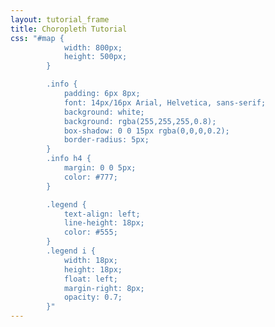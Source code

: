 ```yaml
---
layout: tutorial_frame
title: Choropleth Tutorial
css: "#map {
			width: 800px;
			height: 500px;
		}

		.info {
			padding: 6px 8px;
			font: 14px/16px Arial, Helvetica, sans-serif;
			background: white;
			background: rgba(255,255,255,0.8);
			box-shadow: 0 0 15px rgba(0,0,0,0.2);
			border-radius: 5px;
		}
		.info h4 {
			margin: 0 0 5px;
			color: #777;
		}

		.legend {
			text-align: left;
			line-height: 18px;
			color: #555;
		}
		.legend i {
			width: 18px;
			height: 18px;
			float: left;
			margin-right: 8px;
			opacity: 0.7;
		}"
---
```


<script type="text/javascript" src="us-states.js"></script>
<script type="text/javascript">

	var map = L.map('map').setView([37.8, -96], 4);

	var tiles = L.tileLayer('https://tile.openstreetmap.org/{z}/{x}/{y}.png', {
		maxZoom: 19,
		attribution: '&copy; <a href="http://www.openstreetmap.org/copyright">OpenStreetMap</a>'
	}).addTo(map);

	// control that shows state info on hover
	var info = L.control();

	info.onAdd = function (map) {
		this._div = L.DomUtil.create('div', 'info');
		this.update();
		return this._div;
	};

	info.update = function (props) {
		this._div.innerHTML = '<h4>US Population Density</h4>' +  (props ?
			'<b>' + props.name + '</b><br />' + props.density + ' people / mi<sup>2</sup>' : 'Hover over a state');
	};

	info.addTo(map);


	// get color depending on population density value
	function getColor(d) {
		return d > 1000 ? '#800026' :
			d > 500  ? '#BD0026' :
			d > 200  ? '#E31A1C' :
			d > 100  ? '#FC4E2A' :
			d > 50   ? '#FD8D3C' :
			d > 20   ? '#FEB24C' :
			d > 10   ? '#FED976' : '#FFEDA0';
	}

	function style(feature) {
		return {
			weight: 2,
			opacity: 1,
			color: 'white',
			dashArray: '3',
			fillOpacity: 0.7,
			fillColor: getColor(feature.properties.density)
		};
	}

	function highlightFeature(e) {
		var layer = e.target;

		layer.setStyle({
			weight: 5,
			color: '#666',
			dashArray: '',
			fillOpacity: 0.7
		});

		if (!L.Browser.ie && !L.Browser.opera && !L.Browser.edge) {
			layer.bringToFront();
		}

		info.update(layer.feature.properties);
	}

	var geojson;

	function resetHighlight(e) {
		geojson.resetStyle(e.target);
		info.update();
	}

	function zoomToFeature(e) {
		map.fitBounds(e.target.getBounds());
	}

	function onEachFeature(feature, layer) {
		layer.on({
			mouseover: highlightFeature,
			mouseout: resetHighlight,
			click: zoomToFeature
		});
	}

	/* global statesData */
	geojson = L.geoJson(statesData, {
		style: style,
		onEachFeature: onEachFeature
	}).addTo(map);

	map.attributionControl.addAttribution('Population data &copy; <a href="http://census.gov/">US Census Bureau</a>');


	var legend = L.control({position: 'bottomright'});

	legend.onAdd = function (map) {

		var div = L.DomUtil.create('div', 'info legend');
		var grades = [0, 10, 20, 50, 100, 200, 500, 1000];
		var labels = [];
		var from, to;

		for (var i = 0; i < grades.length; i++) {
			from = grades[i];
			to = grades[i + 1];

			labels.push(
				'<i style="background:' + getColor(from + 1) + '"></i> ' +
				from + (to ? '&ndash;' + to : '+'));
		}

		div.innerHTML = labels.join('<br>');
		return div;
	};

	legend.addTo(map);

</script>
